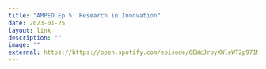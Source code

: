 ```yaml
---
title: "AMPED Ep 5: Research in Innovation"
date: 2023-01-25
layout: link
description: ""
image: ""
external: https://https://open.spotify.com/episode/6EWcJrpyXWleWT2p971MMn?si=8ea9143d4d504565
---
```

